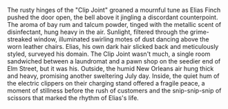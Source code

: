 The rusty hinges of the "Clip Joint" groaned a mournful tune as Elias Finch pushed the door open, the bell above it jingling a discordant counterpoint. The aroma of bay rum and talcum powder, tinged with the metallic scent of disinfectant, hung heavy in the air. Sunlight, filtered through the grime-streaked window, illuminated swirling motes of dust dancing above the worn leather chairs. Elias, his own dark hair slicked back and meticulously styled, surveyed his domain. The Clip Joint wasn't much, a single room sandwiched between a laundromat and a pawn shop on the seedier end of Elm Street, but it was his.  Outside, the humid New Orleans air hung thick and heavy, promising another sweltering July day. Inside, the quiet hum of the electric clippers on their charging stand offered a fragile peace, a moment of stillness before the rush of customers and the snip-snip-snip of scissors that marked the rhythm of Elias's life.
